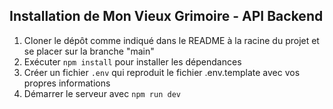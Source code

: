 ## Installation de Mon Vieux Grimoire - API Backend

1. Cloner le dépôt comme indiqué dans le README à la racine du projet et se placer sur la branche "main"
2. Exécuter `npm install` pour installer les dépendances
3. Créer un fichier `.env` qui reproduit le fichier .env.template avec vos propres informations
4. Démarrer le serveur avec `npm run dev`
